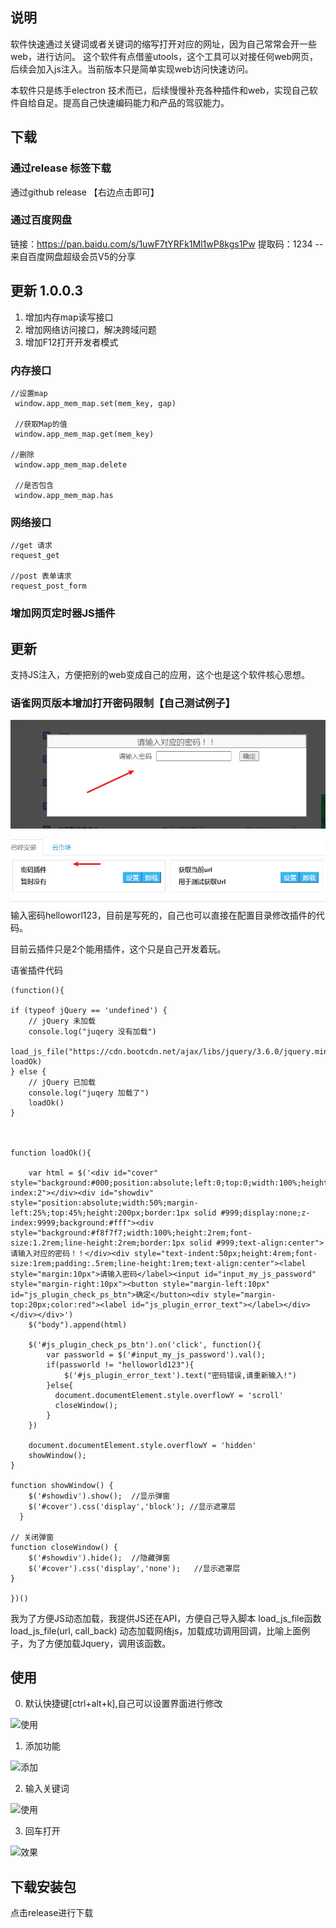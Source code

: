 ## 说明
软件快速通过关键词或者关键词的缩写打开对应的网址，因为自己常常会开一些web，进行访问。
这个软件有点借鉴utools，这个工具可以对接任何web网页，后续会加入js注入。当前版本只是简单实现web访问快速访问。

本软件只是练手electron 技术而已，后续慢慢补充各种插件和web，实现自己软件自给自足。提高自己快速编码能力和产品的驾驭能力。

## 下载
### 通过release 标签下载
通过github release 【右边点击即可】
### 通过百度网盘
链接：https://pan.baidu.com/s/1uwF7tYRFk1Ml1wP8kgs1Pw 
提取码：1234 
--来自百度网盘超级会员V5的分享

## 更新 1.0.0.3
1. 增加内存map读写接口
2. 增加网络访问接口，解决跨域问题
3. 增加F12打开开发者模式

### 内存接口
    //设置map
     window.app_mem_map.set(mem_key, gap)

     //获取Map的值
     window.app_mem_map.get(mem_key)

    //删除
     window.app_mem_map.delete    

     //是否包含  
     window.app_mem_map.has

### 网络接口
    //get 请求
    request_get

    //post 表单请求
    request_post_form

### 增加网页定时器JS插件


## 更新
支持JS注入，方便把别的web变成自己的应用，这个也是这个软件核心思想。

### 语雀网页版本增加打开密码限制【自己测试例子】
![语雀密码](image/语雀密码.png)

![语雀密码](image/已经安装的插件.png)
输入密码helloworl123，目前是写死的，自己也可以直接在配置目录修改插件的代码。

目前云插件只是2个能用插件，这个只是自己开发着玩。

语雀插件代码
    
    (function(){
	
    if (typeof jQuery == 'undefined') { 
        // jQuery 未加载 
        console.log("juqery 没有加载")
        load_js_file("https://cdn.bootcdn.net/ajax/libs/jquery/3.6.0/jquery.min.js", loadOk)
    } else { 
        // jQuery 已加载 
        console.log("juqery 加载了")
        loadOk()
    }

	
	
	function loadOk(){

        var html = $('<div id="cover" style="background:#000;position:absolute;left:0;top:0;width:100%;height:100%;opacity:.7;display:none;z-index:2"></div><div id="showdiv" style="position:absolute;width:50%;margin-left:25%;top:45%;height:200px;border:1px solid #999;display:none;z-index:9999;background:#fff"><div style="background:#f8f7f7;width:100%;height:2rem;font-size:1.2rem;line-height:2rem;border:1px solid #999;text-align:center">请输入对应的密码！！</div><div style="text-indent:50px;height:4rem;font-size:1rem;padding:.5rem;line-height:1rem;text-align:center"><label style="margin:10px">请输入密码</label><input id="input_my_js_password" style="margin-right:10px"><button style="margin-left:10px" id="js_plugin_check_ps_btn">确定</button><div style="margin-top:20px;color:red"><label id="js_plugin_error_text"></label></div></div></div>')
        $("body").append(html)
        
        $('#js_plugin_check_ps_btn').on('click', function(){
            var passworld = $('#input_my_js_password').val();
            if(passworld != "helloworld123"){
                $('#js_plugin_error_text').text("密码错误,请重新输入!")
            }else{
              document.documentElement.style.overflowY = 'scroll'
              closeWindow();
            }
        })

        document.documentElement.style.overflowY = 'hidden'
        showWindow();	
	}

    function showWindow() {
        $('#showdiv').show();  //显示弹窗
        $('#cover').css('display','block'); //显示遮罩层
      }

    // 关闭弹窗
    function closeWindow() {
        $('#showdiv').hide();  //隐藏弹窗
        $('#cover').css('display','none');   //显示遮罩层
    }    

    })()


我为了方便JS动态加载，我提供JS还在API，方便自己导入脚本
load_js_file函数
load_js_file(url, call_back)
动态加载网络js，加载成功调用回调，比喻上面例子，为了方便加载Jquery，调用该函数。


## 使用
0. 默认快捷键[ctrl+alt+k],自己可以设置界面进行修改

![使用](image/快捷键.png)

1. 添加功能

![添加](image/设置.png)

2. 输入关键词

![使用](image/搜索.png)

3. 回车打开

![效果](image/效果.png)

## 下载安装包
点击release进行下载
